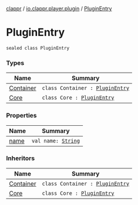 [clappr](../../index.md) / [io.clappr.player.plugin](../index.md) / [PluginEntry](./index.md)

# PluginEntry

`sealed class PluginEntry`

### Types

| Name | Summary |
|---|---|
| [Container](-container/index.md) | `class Container : `[`PluginEntry`](./index.md) |
| [Core](-core/index.md) | `class Core : `[`PluginEntry`](./index.md) |

### Properties

| Name | Summary |
|---|---|
| [name](name.md) | `val name: `[`String`](https://kotlinlang.org/api/latest/jvm/stdlib/kotlin/-string/index.html) |

### Inheritors

| Name | Summary |
|---|---|
| [Container](-container/index.md) | `class Container : `[`PluginEntry`](./index.md) |
| [Core](-core/index.md) | `class Core : `[`PluginEntry`](./index.md) |
